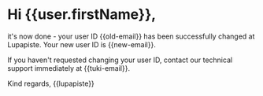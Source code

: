 # Hi {{user.firstName}},

it's now done - your user ID {{old-email}} has been successfully changed at Lupapiste. Your new user ID is {{new-email}}.

If you haven't requested changing your user ID, contact our technical support immediately at {{tuki-email}}.

Kind regards,
{{lupapiste}}